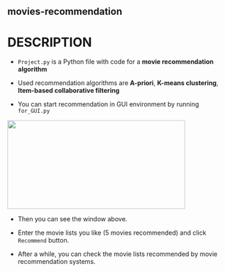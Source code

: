 ## movies-recommendation

# DESCRIPTION

* `Project.py` is a Python file with code for a **movie recommendation algorithm**

* Used recommendation algorithms are **A-priori**, **K-means clustering**, **Item-based collaborative filtering**

* You can start recommendation in GUI environment by running `for_GUI.py`

<img src="https://user-images.githubusercontent.com/43144650/147480034-3738f115-e208-4c3a-9113-75c861b38d32.png" width="400" height="200"/>

* Then you can see the window above. 

* Enter the movie lists you like (5 movies recommended) and click `Recommend` button.

* After a while, you can check the movie lists recommended by movie recommendation systems.
